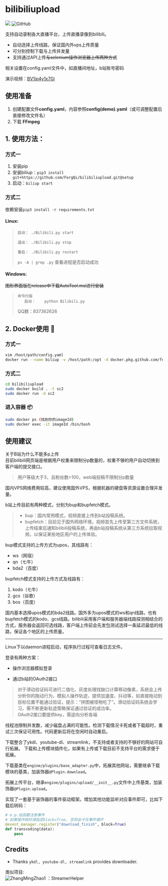 # bilibiliupload
![](https://img.shields.io/badge/python-v3.7%2B-blue)
![GitHub](https://img.shields.io/github/license/ForgQi/bilibiliupload)

支持自动录制各大直播平台，上传直播录像到bilibili。  

* 自动选择上传线路，保证国内外vps上传质量
* 可分别控制下载与上传并发量
* 支持通过API上传~~与selenium操作浏览器上传两种方式~~

相关设置在config.yaml文件中，如直播间地址，b站账号密码

演示视频：[BV1ip4y1x7Gi](https://www.bilibili.com/video/BV1ip4y1x7Gi)
## 使用准备
1. 创建配置文件**config.yaml**，内容参照**config(demo).yaml**（或可调整配置后直接修改文件名）
2. 下载 __FFmpeg__

## 1. 使用方法：
### 方式一
1. 安装pip
2. 安装biliup：`pip3 install git+https://github.com/ForgQi/bilibiliupload.git@setup`
3. 启动：`biliup start`
### 方式二
依赖安装`pip3 install -r requirements.txt`
#### Linux:
>     启动： ./Bilibili.py start
>
>     退出： ./Bilibili.py stop
>
>     重启： ./Bilibili.py restart
>
> `ps -A | grep .py` 查看进程是否启动成功
> 
#### Windows: 
~~图形界面版在release中下载AutoTool.msi进行安装~~
>     命令行版
>        启动：    python Bilibili.py
> QQ群：837362626
## 2. Docker使用 🔨 
### 方式一
```bash
vim /host/path/config.yaml
docker run --name biliup -v /host/path:/opt -d docker.pkg.github.com/forgqi/bilibiliupload/caution
```
### 方式二
```bash
cd bilibiliupload
sudo docker build . -t sc2
sudo docker run -d sc2
```
### 进入容器 📦
```bash
sudo docker ps (找到你的imageId)
sudo docker exec -it imageId /bin/bash     
```
## 使用建议
关于B站为什么不能多p上传\
目前bilibili网页端是根据用户权重来限制分p数量的，权重不够的用户自动切换到客户端的提交接口。
>用户等级大于3，且粉丝数>100，web端投稿不限制分p数量

国内VPS网络费用较高，建议使用国外VPS，根据机器的硬盘等资源设置合理并发量。

b站上传目前有两种模式，分别为bup和bupfetch模式。
>* bup：国内常用模式，视频直接上传到b站投稿系统。
>* bupfetch：目前见于国外网络环境，视频首先上传至第三方文件系统，上传结束后通知bilibili投稿系统，再由b站投稿系统从第三方系统拉取视频，以保证某些地区用户的上传体验。

bup模式支持的上传方式为upos，其线路有：
* ws（网宿）
* qn（七牛）
* bda2（百度）

bupfetch模式支持的上传方式及线路有：
1. kodo（七牛）
2. gcs（谷歌）
3. bos（百度）

国内基本选择upos模式的bda2线路。国外多为upos模式的ws和qn线路，也有bupfetch模式的kodo、gcs线路。bilibili采用客户端和服务器端线路探测相结合的方式，服务器会返回可选线路，客户端上传前会先发包测试选择一条延迟最低的线路，保证各个地区的上传质量。
***
Linux下以daemon进程启动，程序执行过程可查看日志文件。

登录有两种方案：

* 操作浏览器模拟登录

* 通过b站的OAuth2接口

>对于滑动验证码可进行二值化、灰度处理找缺口计算移动像素，系统会上传分析你的拖动行为，模拟人操作轨迹，提供加速度、抖动等，如直接拖动到目标位置不能通过验证，提示：“拼图被怪物吃了”。滑动验证码系统会学习，需不断更新轨迹策略保证通过验证的成功率。\
>OAuth2接口要提供key，需逆向分析各端

线程池限制并发数，减少磁盘占满的可能性。检测下载情况卡死或者下载超时，重试三次保证可用性。代码更新后将在空闲时自动重启。


下载整合了ykdl、youtube-dl、streamlink，不支持或者支持的不够好的网站可自行拓展。
下载和上传模块插件化，如果有上传或下载目前不支持平台的需求便于拓展。

下载基类在`engine/plugins/base_adapter.py`中，拓展其他网站，需要继承下载模块的基类，加装饰器`@Plugin.download`。

拓展上传平台，继承`engine/plugins/upload/__init__.py`文件中上传基类，加装饰器`@Plugin.upload`。

实现了一套基于装饰器的事件驱动框架。增加其他功能监听对应事件即可，比如下载后转码：
```python
# e.p.给函数注册事件
# 如果操作耗时请指定block=True, 否则会卡住事件循环
@event_manager.register("download_finish", block=True)
def transcoding(data):
    pass
```

## Credits
* Thanks `ykdl, youtube-dl, streamlink` provides downloader.

类似项目:\
![ZhangMingZhao1](https://avatars2.githubusercontent.com/u/29058747?s=50&u=5f8c3acaa9d09f4396f00256c0ce6ef01452e92f&v=4) ：StreamerHelper

